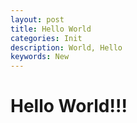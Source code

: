 ```yaml
---
layout: post
title: Hello World
categories: Init
description: World, Hello
keywords: New
---
```


# Hello World!!!
